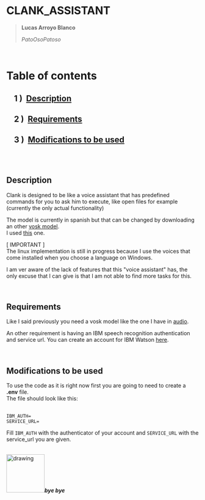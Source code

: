 <!-- Intro -->
# **CLANK_ASSISTANT**
> **Lucas Arroyo Blanco**  
> 
> _PatoOsoPatoso_  

&nbsp;

<!-- Index -->
# Table of contents
## &nbsp;&nbsp;&nbsp;&nbsp;1&nbsp;)&nbsp;&nbsp;[Description](#description)
## &nbsp;&nbsp;&nbsp;&nbsp;2&nbsp;)&nbsp;&nbsp;[Requirements](#requirements) 
## &nbsp;&nbsp;&nbsp;&nbsp;3&nbsp;)&nbsp;&nbsp;[Modifications to be used](#modifications-to-be-used)  

&nbsp;  
&nbsp; 

<!-- Description -->
## **Description**

Clank is designed to be like a voice assistant that has predefined commands for you to ask him to execute, like open files for example (currently the only actual functionality)

The model is currently in spanish but that can be changed by downloading an other [vosk model](https://alphacephei.com/vosk/models).  
I used [this](https://alphacephei.com/vosk/models/vosk-model-small-es-0.3.zip) one.  

[ IMPORTANT ]  
The linux implementation is still in progress because I use the voices that come installed when you choose a language on Windows.

I am ver aware of the lack of features that this "voice assistant" has, the only excuse that I can give is that I am not able to find more tasks for this.

&nbsp;  

<!-- Requirements -->
## **Requirements**
Like I said previously you need a vosk model like the one I have in [audio](audio/).  

An other requirement is having an IBM speech recognition authentication and service url. You can create an account for IBM Watson [here](https://cloud.ibm.com/catalog/services/text-to-speech).

&nbsp;

<!-- Modifications -->
## **Modifications to be used**
To use the code as it is right now first you are going to need to create a **.env** file.  
The file should look like this:  
&nbsp;
```
IBM_AUTH=
SERVICE_URL=
```  
Fill `IBM_AUTH` with the authenticator of your account and `SERVICE_URL` with the service_url you are given. 
&nbsp;  
&nbsp;

<!-- Bye bye -->
<img src="https://static.wikia.nocookie.net/horadeaventura/images/c/c2/CaracolRJS.png/revision/latest?cb=20140518032802&path-prefix=es" alt="drawing" style="width:100px;"/>**_bye bye_**